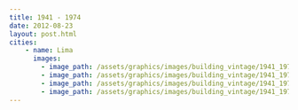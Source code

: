 ```yaml
---
title: 1941 - 1974
date: 2012-08-23
layout: post.html
cities:
    - name: Lima
      images:
        - image_path: /assets/graphics/images/building_vintage/1941_1974_01.png
        - image_path: /assets/graphics/images/building_vintage/1941_1974_02.png
        - image_path: /assets/graphics/images/building_vintage/1941_1974_03.png
        - image_path: /assets/graphics/images/building_vintage/1941_1974_04.png
---
```



